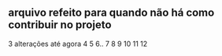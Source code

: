 ## arquivo refeito para quando não há como contribuir no projeto 

3 alterações até agora 
4  5  6.. 7 8  9 10
11 12
